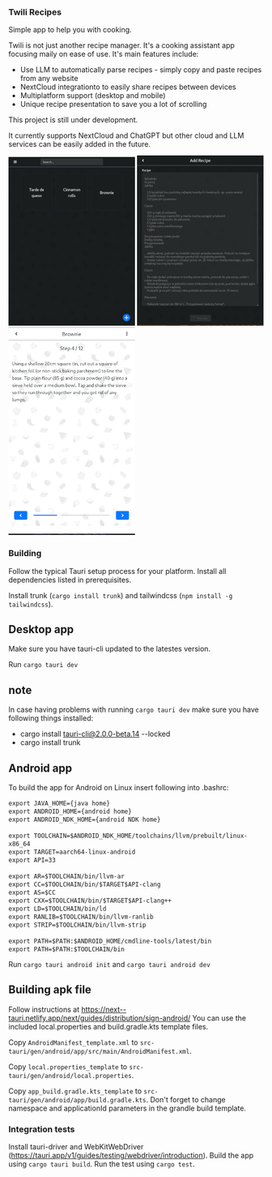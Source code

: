 ### Twili Recipes

Simple app to help you with cooking.

Twili is not just another recipe manager. It's a cooking assistant app focusing 
maily on ease of use. It's main features include:

- Use LLM to automatically parse recipes - simply copy and paste recipes from any website
- NextCloud integrationto to easily share recipes between devices
- Multiplatform support (desktop and mobile)
- Unique recipe presentation to save you a lot of scrolling 


This project is still under development. 

It currently supports NextCloud and ChatGPT but other cloud and LLM services can be easily added in the future. 

![Main Screen](screenshots/main-screen.png)
![Add Recipe](screenshots/add-recipe.png)
![Recipe step](screenshots/step.png)


### Building

Follow the typical Tauri setup process for your platform. Install all dependencies listed in prerequisites.

Install trunk (`cargo install trunk`) and tailwindcss (`npm install -g tailwindcss`).

## Desktop app


Make sure you have tauri-cli updated to the latestes version.

Run `cargo tauri dev`

## note

In case having problems with running `cargo tauri dev`
make sure you have following things installed:
- cargo install tauri-cli@2.0.0-beta.14 --locked
- cargo install trunk

## Android app

To build the app for Android on Linux insert following into .bashrc:

```
export JAVA_HOME={java home}
export ANDROID_HOME={android home}
export ANDROID_NDK_HOME={android NDK home}

export TOOLCHAIN=$ANDROID_NDK_HOME/toolchains/llvm/prebuilt/linux-x86_64
export TARGET=aarch64-linux-android
export API=33

export AR=$TOOLCHAIN/bin/llvm-ar
export CC=$TOOLCHAIN/bin/$TARGET$API-clang
export AS=$CC
export CXX=$TOOLCHAIN/bin/$TARGET$API-clang++
export LD=$TOOLCHAIN/bin/ld
export RANLIB=$TOOLCHAIN/bin/llvm-ranlib
export STRIP=$TOOLCHAIN/bin/llvm-strip

export PATH=$PATH:$ANDROID_HOME/cmdline-tools/latest/bin
export PATH=$PATH:$TOOLCHAIN/bin
```


Run `cargo tauri android init` and `cargo tauri android dev`

## Building apk file

Follow instructions at https://next--tauri.netlify.app/next/guides/distribution/sign-android/
You can use the included local.properties and build.gradle.kts template files.

Copy `AndroidManifest_template.xml` to `src-tauri/gen/android/app/src/main/AndroidManifest.xml`.

Copy `local.properties_template` to `src-tauri/gen/android/local.properties`. 

Copy `app_build.gradle.kts_template` to `src-tauri/gen/android/app/build.gradle.kts`.
Don't forget to change namespace and applicationId parameters in the grandle build template. 

### Integration tests

Install tauri-driver and WebKitWebDriver (https://tauri.app/v1/guides/testing/webdriver/introduction). Build the app using `cargo tauri build`. Run the test using `cargo test`. 

